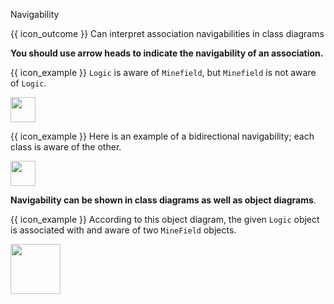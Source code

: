 <span id="title">Navigability</span>

<span id="prereqs"></span>

<span id="outcomes">{{ icon_outcome }} Can interpret association navigabilities in class diagrams</span>

<div id="body">

**You should use arrow heads to indicate the navigability of an association.**

<box>

{{ icon_example }} `Logic` is aware of `Minefield`, but `Minefield` is not aware of `Logic`.

<img src="{{baseUrl}}/uml/classDiagrams/associations/navigability/images/logicMinefield.png" height="40" />

<include src="logic-minefield.md" />

{{ icon_example }} Here is an example of a bidirectional navigability; each class is aware of the other.<p/>
<img src="{{baseUrl}}/uml/classDiagrams/associations/navigability/images/manDog.png" height="40" />

</box>

**Navigability can be shown in class diagrams as well as object diagrams**.

<box>

{{ icon_example }} According to this object diagram, the given `Logic` object is associated with and aware of two `MineField` objects.

<img src="{{baseUrl}}/uml/classDiagrams/associations/navigability/images/logicMinefieldObjects.png" height="80" />

</box>


</div>

<div id="extras">
  <include src="exercises.md" />
</div>
